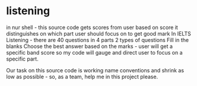 # listening
in nur shell - this source code gets scores from user
based on score it distinguishes on which part user should focus on to get good mark
In IELTS Listening - there are 40 questions in 4 parts
2 types of questions 
Fill in the blanks
Choose the best answer
based on the marks - user will get a specific band score so my code will gauge and direct user to focus on a specific part.

Our task on this source code is working name conventions and shrink as low as possible - so, as a team, help me in this project please.
